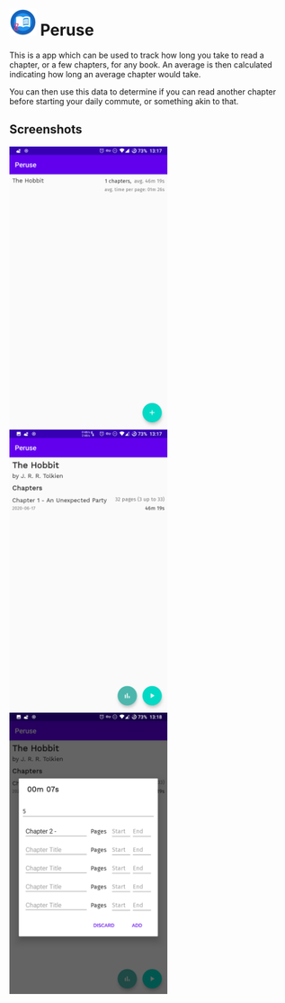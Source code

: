 # <img src="app\src\main\res\mipmap-mdpi\ic_launcher_round.png"> Peruse


This is a app which can be used to track how long you take to read a chapter, or a few chapters, for any book. An average is then calculated indicating how long an average chapter would take. 

You can then use this data to determine if you can read another chapter before starting your daily commute, or something akin to that.

## Screenshots

<img src="docs\img\peruse_library.png" height="500" />

<img src="docs\img\peruse_book.png" height="500" />

<img src="docs\img\peruse_done_reading.png" height="500" />